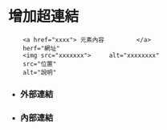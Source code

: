 # 增加超連結

        <a href="xxxx"> 元素內容         </a>
        herf="網址"
        <img src="xxxxxxx">     alt="xxxxxxxx"
        src="位置"
        alt="說明"

- ### 外部連結
- ### 內部連結